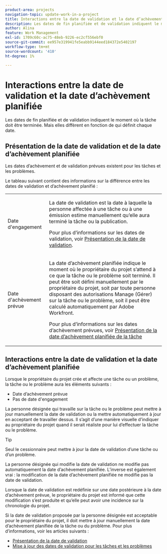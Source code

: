 ```yaml
---
product-area: projects
navigation-topic: update-work-in-a-project
title: Interactions entre la date de validation et la date d’achèvement planifiée
description: Les dates de fin planifiée et de validation indiquent le moment où la tâche doit être terminée. Mais elles diffèrent en fonction de qui définit chaque date.
author: Alina
feature: Work Management
exl-id: 1709c60c-ac75-48eb-9226-ec2cf556ebf0
source-git-commit: ee957e319941fe5eabb9144eed184372e5402197
workflow-type: tm+mt
source-wordcount: '410'
ht-degree: 1%

---
```


# Interactions entre la date de validation et la date d’achèvement planifiée

<!--
this article has mostly information that is repeated from the articles linked from here. I left it in here for searchability's sake.
-->

Les dates de fin planifiée et de validation indiquent le moment où la tâche doit être terminée. Mais elles diffèrent en fonction de qui définit chaque date.

## Présentation de la date de validation et de la date d’achèvement planifiée

Les dates d’achèvement et de validation prévues existent pour les tâches et les problèmes.

Le tableau suivant contient des informations sur la différence entre les dates de validation et d’achèvement planifié :

<table style="table-layout:auto"> 
 <col> 
 <col> 
 <tbody> 
  <tr> 
   <td role="rowheader">Date d'engagement</td> 
   <td> <p>La date de validation est la date à laquelle la personne affectée à une tâche ou à une émission estime manuellement qu’elle aura terminé la tâche ou la publication.</p> <p>Pour plus d’informations sur les dates de validation, voir <a href="../../../manage-work/projects/updating-work-in-a-project/overview-of-commit-dates.md" class="MCXref xref">Présentation de la date de validation</a>.</p> </td> 
  </tr> 
  <tr> 
   <td role="rowheader">Date d'achèvement prévue</td> 
   <td> <p>La date d’achèvement planifiée indique le moment où le propriétaire du projet s’attend à ce que la tâche ou le problème soit terminé. Il peut être soit défini manuellement par le propriétaire du projet, soit par toute personne disposant des autorisations Manage (Gérer) sur la tâche ou le problème, soit il peut être calculé automatiquement par Adobe Workfront.</p> <p>Pour plus d’informations sur les dates d’achèvement prévues, voir <a href="../../../manage-work/tasks/task-information/task-planned-completion-date.md" class="MCXref xref">Présentation de la date d’achèvement planifiée de la tâche</a></p> </td> 
  </tr> 
 </tbody> 
</table>

## Interactions entre la date de validation et la date d’achèvement planifiée

Lorsque le propriétaire du projet crée et affecte une tâche ou un problème, la tâche ou le problème aura les éléments suivants :

* Date d’achèvement prévue
* Pas de date d&#39;engagement

La personne désignée qui travaille sur la tâche ou le problème peut mettre à jour manuellement la date de validation ou la mettre automatiquement à jour en acceptant de travailler dessus. Il s’agit d’une manière visuelle d’indiquer au propriétaire du projet quand il serait réaliste pour lui d’effectuer la tâche ou le problème.

>[!TIP]
>
>Seul le cessionnaire peut mettre à jour la date de validation d’une tâche ou d’un problème.

La personne désignée qui modifie la date de validation ne modifie pas automatiquement la date d’achèvement planifiée. L’inverse est également vrai : la modification de la date d’achèvement planifiée ne modifie pas la date de validation.

Lorsque la date de validation est redéfinie sur une date postérieure à la date d’achèvement prévue, le propriétaire du projet est informé que cette modification s’est produite et qu’elle peut avoir une incidence sur la chronologie du projet.

Si la date de validation proposée par la personne désignée est acceptable pour le propriétaire du projet, il doit mettre à jour manuellement la date d’achèvement planifiée de la tâche ou du problème. Pour plus d’informations, voir les articles suivants :

* [Présentation de la date de validation](../../../manage-work/projects/updating-work-in-a-project/overview-of-commit-dates.md)
* [Mise à jour des dates de validation pour les tâches et les problèmes](../../../manage-work/projects/updating-work-in-a-project/update-commit-date-on-tasks-and-issues.md)
